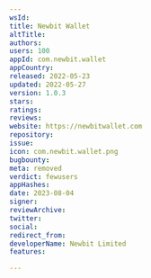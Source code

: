 ```yaml
---
wsId: 
title: Newbit Wallet
altTitle: 
authors: 
users: 100
appId: com.newbit.wallet
appCountry: 
released: 2022-05-23
updated: 2022-05-27
version: 1.0.3
stars: 
ratings: 
reviews: 
website: https://newbitwallet.com
repository: 
issue: 
icon: com.newbit.wallet.png
bugbounty: 
meta: removed
verdict: fewusers
appHashes: 
date: 2023-08-04
signer: 
reviewArchive: 
twitter: 
social: 
redirect_from: 
developerName: Newbit Limited
features: 

---
```


